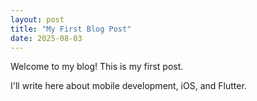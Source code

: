 ```yaml
---
layout: post
title: "My First Blog Post"
date: 2025-08-03
---
```


Welcome to my blog! This is my first post.

I'll write here about mobile development, iOS, and Flutter.